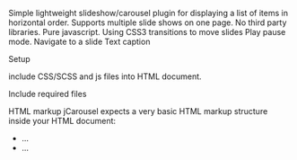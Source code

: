 
Simple lightweight slideshow/carousel plugin for displaying a list of items in horizontal order.
Supports multiple slide shows on one page.
No third party libraries. Pure javascript.
Using CSS3 transitions to move slides
Play pause mode.
Navigate to a slide
Text caption

Setup

include CSS/SCSS and js files into HTML document.

Include required files

<script type="text/javascript" src="/path/to/"></script>


HTML markup
jCarousel expects a very basic HTML markup structure inside your HTML document:

<div class="jcarousel">
    <ul>
        <li>...</li>
        <li>...</li>
    </ul>
</div>


